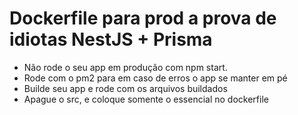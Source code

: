 # Dockerfile para prod a prova de idiotas NestJS + Prisma
- Não rode o seu app em produção com npm start.
- Rode com o pm2 para em caso de erros o app se manter em pé
- Builde seu app e rode com os arquivos buildados
- Apague o src, e coloque somente o essencial no dockerfile
